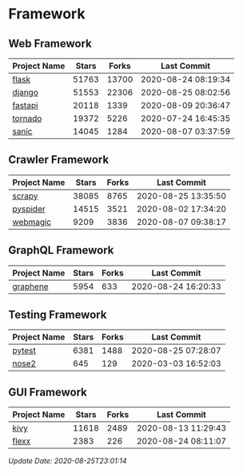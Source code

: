 # Framework

## Web Framework

| Project Name | Stars | Forks | Last Commit |
| ------------ | ----- | ----- | ----------- |
| [flask](https://github.com/pallets/flask) | 51763 | 13700 | 2020-08-24 08:19:34 |
| [django](https://github.com/django/django) | 51553 | 22306 | 2020-08-25 08:02:56 |
| [fastapi](https://github.com/tiangolo/fastapi) | 20118 | 1339 | 2020-08-09 20:36:47 |
| [tornado](https://github.com/tornadoweb/tornado) | 19372 | 5226 | 2020-07-24 16:45:35 |
| [sanic](https://github.com/huge-success/sanic) | 14045 | 1284 | 2020-08-07 03:37:59 |

## Crawler Framework

| Project Name | Stars | Forks | Last Commit |
| ------------ | ----- | ----- | ----------- |
| [scrapy](https://github.com/scrapy/scrapy) | 38085 | 8765 | 2020-08-25 13:35:50 |
| [pyspider](https://github.com/binux/pyspider) | 14515 | 3521 | 2020-08-02 17:34:20 |
| [webmagic](https://github.com/code4craft/webmagic) | 9209 | 3836 | 2020-08-07 09:38:17 |

## GraphQL Framework

| Project Name | Stars | Forks | Last Commit |
| ------------ | ----- | ----- | ----------- |
| [graphene](https://github.com/graphql-python/graphene) | 5954 | 633 | 2020-08-24 16:20:33 |

## Testing Framework

| Project Name | Stars | Forks | Last Commit |
| ------------ | ----- | ----- | ----------- |
| [pytest](https://github.com/pytest-dev/pytest) | 6381 | 1488 | 2020-08-25 07:28:07 |
| [nose2](https://github.com/nose-devs/nose2) | 645 | 129 | 2020-03-03 16:52:03 |

## GUI Framework

| Project Name | Stars | Forks | Last Commit |
| ------------ | ----- | ----- | ----------- |
| [kivy](https://github.com/kivy/kivy) | 11618 | 2489 | 2020-08-13 11:29:43 |
| [flexx](https://github.com/flexxui/flexx) | 2383 | 226 | 2020-08-24 08:11:07 |

*Update Date: 2020-08-25T23:01:14*